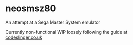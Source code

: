 # neosmsz80
An attempt at a Sega Master System emulator

Currently non-functional WIP loosely following the guide at [codeslinger.co.uk](http://www.codeslinger.co.uk/pages/projects/mastersystem.html)
